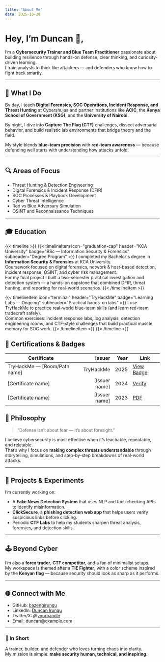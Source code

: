 ```yaml
---
title: "About Me"
date: 2025-10-28
---
```


#  Hey, I’m Duncan 👋,

I’m a **Cybersecurity Trainer and Blue Team Practitioner** passionate about building resilience through hands-on defense, clear thinking, and curiosity-driven learning.  
I train analysts to think like attackers — and defenders who know how to fight back smartly.

---

## 🎯 What I Do

By day, I teach **Digital Forensics, SOC Operations, Incident Response, and Threat Hunting** at Cybershujaa and partner institutions like **ACIC**, the **Kenya School of Government (KSG)**, and the **University of Nairobi**.  

By night, I dive into **Capture The Flag (CTF)** challenges, dissect adversarial behavior, and build realistic lab environments that bridge theory and the field.

My style blends **blue-team precision** with **red-team awareness** — because defending well starts with understanding how attacks unfold.

---

## 🔍 Areas of Focus

- Threat Hunting & Detection Engineering  
- Digital Forensics & Incident Response (DFIR)  
- SOC Processes & Playbook Development  
- Cyber Threat Intelligence  
- Red vs Blue Adversary Simulation  
- OSINT and Reconnaissance Techniques  

---

## 🎓 Education

{{< timeline >}}
{{< timelineItem icon="graduation-cap" header="KCA University" badge="BSc — Information Security & Forensics" subheader="Degree Program" >}}
I completed my Bachelor's degree in **Information Security & Forensics** at KCA University.  
Coursework focused on digital forensics, network & host-based detection, incident response, OSINT, and cyber risk management.  
For my final project I built a two-semester practical investigation and detection system — a hands-on capstone that combined DFIR, threat hunting, and reporting for real-world scenarios.
{{< /timelineItem >}}

{{< timelineItem icon="terminal" header="TryHackMe" badge="Learning Labs — Ongoing" subheader="Practical hands-on labs" >}}
I use TryHackMe to practice real-world blue-team skills (and learn red-team tradecraft safely).  
Common exercises: incident response labs, log analysis, detection engineering rooms, and CTF-style challenges that build practical muscle memory for SOC work.
{{< /timelineItem >}}
{{< /timeline >}}

## 🏅 Certifications & Badges

| Certificate | Issuer | Year | Link |
|---|---:|---:|---|
| TryHackMe — [Room/Path name] | TryHackMe | 2025 | [View Badge](https://tryhackme.com/profile/yourusername) |
| [Certificate name] | [Issuer name] | 2024 | [Verify](https://example.com/verify) |
| [Certificate name] | [Issuer name] | 2023 | [PDF]( /images/certs/cert1.pdf ) |


## 🧠 Philosophy

> “Defense isn’t about fear — it’s about foresight.”

I believe cybersecurity is most effective when it’s teachable, repeatable, and relatable.  
That’s why I focus on **making complex threats understandable** through storytelling, simulations, and step-by-step breakdowns of real-world attacks.

---

## 🧩 Projects & Experiments

I’m currently working on:
- A **Fake News Detection System** that uses NLP and fact-checking APIs to identify misinformation.  
- **ClickSecure**, a **phishing detection web app** that helps users verify suspicious links before clicking.  
- Periodic **CTF Labs** to help my students sharpen threat analysis, forensics, and detection skills.

---

## 🕹️ Beyond Cyber

I’m also a **forex trader**, **CTF competitor**, and a fan of minimalist setups.  
My workspace is themed after a **TIE Fighter**, with a color scheme inspired by the **Kenyan flag** — because security should look as sharp as it performs.

---

## 🌐 Connect with Me

- GitHub: [bazengirungu](https://github.com/bazengirungu)  
- LinkedIn: [Duncan Irungu](https://www.linkedin.com/in/duncanirungu/)  
- Twitter/X: [@yourhandle](https://twitter.com/yourhandle)  
- Email: duncan@example.com  

---

### 💬 In Short
A trainer, builder, and defender who loves turning chaos into clarity.  
My mission is simple: **make security human, technical, and inspiring.**
